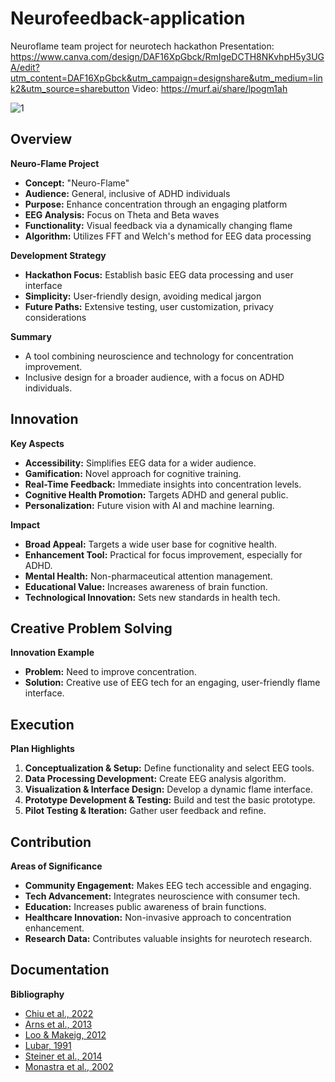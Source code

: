 # Neurofeedback-application
Neuroflame team project for neurotech hackathon
Presentation: https://www.canva.com/design/DAF16XpGbck/RmIgeDCTH8NKvhpH5y3UGA/edit?utm_content=DAF16XpGbck&utm_campaign=designshare&utm_medium=link2&utm_source=sharebutton
Video: https://murf.ai/share/lpogm1ah

![1](https://github.com/Baltsat/Neurofeedback-application/assets/123805024/2ba0999b-ba75-42d0-8043-588faa4c56fb)

## Overview

**Neuro-Flame Project**
- **Concept:** "Neuro-Flame"
- **Audience:** General, inclusive of ADHD individuals
- **Purpose:** Enhance concentration through an engaging platform
- **EEG Analysis:** Focus on Theta and Beta waves
- **Functionality:** Visual feedback via a dynamically changing flame
- **Algorithm:** Utilizes FFT and Welch's method for EEG data processing

**Development Strategy**
- **Hackathon Focus:** Establish basic EEG data processing and user interface
- **Simplicity:** User-friendly design, avoiding medical jargon
- **Future Paths:** Extensive testing, user customization, privacy considerations

**Summary**
- A tool combining neuroscience and technology for concentration improvement.
- Inclusive design for a broader audience, with a focus on ADHD individuals.

## Innovation

**Key Aspects**
- **Accessibility:** Simplifies EEG data for a wider audience.
- **Gamification:** Novel approach for cognitive training.
- **Real-Time Feedback:** Immediate insights into concentration levels.
- **Cognitive Health Promotion:** Targets ADHD and general public.
- **Personalization:** Future vision with AI and machine learning.

**Impact**
- **Broad Appeal:** Targets a wide user base for cognitive health.
- **Enhancement Tool:** Practical for focus improvement, especially for ADHD.
- **Mental Health:** Non-pharmaceutical attention management.
- **Educational Value:** Increases awareness of brain function.
- **Technological Innovation:** Sets new standards in health tech.

## Creative Problem Solving

**Innovation Example**
- **Problem:** Need to improve concentration.
- **Solution:** Creative use of EEG tech for an engaging, user-friendly flame interface.

## Execution

**Plan Highlights**
1. **Conceptualization & Setup:** Define functionality and select EEG tools.
2. **Data Processing Development:** Create EEG analysis algorithm.
3. **Visualization & Interface Design:** Develop a dynamic flame interface.
4. **Prototype Development & Testing:** Build and test the basic prototype.
5. **Pilot Testing & Iteration:** Gather user feedback and refine.

## Contribution

**Areas of Significance**
- **Community Engagement:** Makes EEG tech accessible and engaging.
- **Tech Advancement:** Integrates neuroscience with consumer tech.
- **Education:** Increases public awareness of brain functions.
- **Healthcare Innovation:** Non-invasive approach to concentration enhancement.
- **Research Data:** Contributes valuable insights for neurotech research.

## Documentation

**Bibliography**
- [Chiu et al., 2022](https://capmh.biomedcentral.com/articles/10.1186/s13034-022-00543-1)
- [Arns et al., 2013](https://journals.sagepub.com/doi/10.1177/1087054713513799)
- [Loo & Makeig, 2012](https://www.ncbi.nlm.nih.gov/pmc/articles/PMC3441927/)
- [Lubar, 1991](https://link.springer.com/article/10.1007/BF01000016)
- [Steiner et al., 2014](https://publications.aap.org/pediatrics/article-abstract/133/3/483/32343/In-School-Neurofeedback-Training-for-ADHD?redirectedFrom=fulltext)
- [Monastra et al., 2002](https://link.springer.com/article/10.1023/A:1021018700609)
